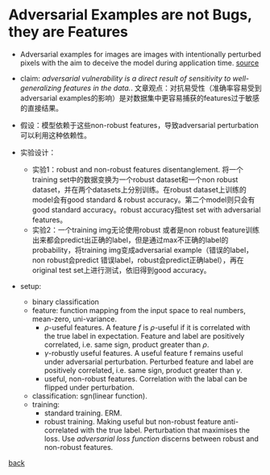 # Adversarial Examples are not Bugs, they are Features
- Adversarial examples for images are images with intentionally perturbed pixels with the aim to deceive the model during application time. [source](https://christophm.github.io/interpretable-ml-book/adversarial.html#:~:text=is%20very%20educational.-,Adversarial%20examples%20for%20images%20are%20images%20with%20intentionally%20perturbed%20pixels%20with%20the%20aim%20to%20deceive%20the%20model%20during%20application%20time.,-The%20examples%20impressively)
- claim: *adversarial vulnerability is a direct result of sensitivity to well-generalizing features in the data.*. 文章观点：对抗易受性（准确率容易受到adversarial examples的影响）是对数据集中更容易捕获的features过于敏感的直接结果。
- 假设：模型依赖于这些non-robust features，导致adversarial perturbation可以利用这种依赖性。
- 实验设计：
    - 实验1：robust and non-robust features disentanglement. 将一个training set中的数据变换为一个robust dataset和一个non robust dataset，并在两个datasets上分别训练。在robust dataset上训练的model会有good standard & robust accuracy。第二个model则只会有good standard accuracy。robust accuracy指test set with adversarial features。
    - 实验2：一个training img无论使用robust 或者是non robust feature训练出来都会predict出正确的label，但是通过max不正确的label的probability，将training img变成adversarial example（错误的label，non robust会predict 错误label，robust会predict正确label），再在original test set上进行测试，依旧得到good accuracy。 

- setup:
    - binary classification
    - feature: function mapping from the input space to real numbers, mean-zero, uni-variance.
        - $\rho$-useful features. A feature $f$ is $\rho$-useful if it is correlated with the true label in expectation. Feature and label are positively correlated, i.e. same sign, product greater than $\rho$.
        - $\gamma$-robustly useful features. A useful feature f remains useful under adversarial perturbation. Perturbed feature and label are positively correlated, i.e. same sign, product greater than $\gamma$.
        - useful, non-robust features. Correlation with the labal can be flipped under perturbation.
    - classification: sgn(linear function).
    - training:
        - standard training. ERM.
        - robust training. Making useful but non-robust feature anti-correlated with the true label. Perturbation that maximises the loss. Use *adversarial loss function* discerns between robust and non-robust features.

[back](https://github.com/YHJYH/Machine_Learning/blob/main/projects/Master_Thesis/papers/refs.md#content)
